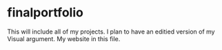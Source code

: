 # finalportfolio

This will include all of my projects.
I plan to have an editied version of my Visual argument. 
My website in this file. 
